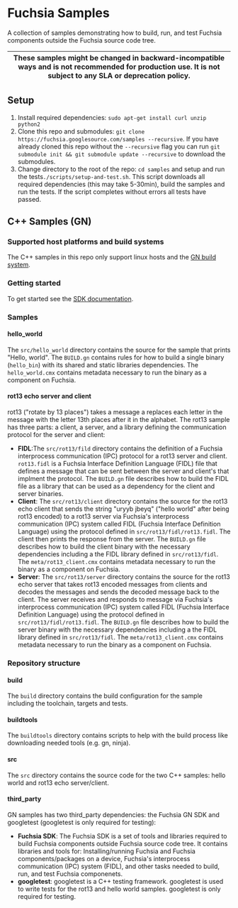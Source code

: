 # Fuchsia Samples
A collection of samples demonstrating how to build, run, and test Fuchsia components outside the Fuchsia source code tree.

| These samples might be changed in backward-incompatible ways and is not recommended for production use. It is not subject to any SLA or deprecation policy. |
|-------|

## Setup
1. Install required dependencies: `sudo apt-get install curl unzip python2`
1. Clone this repo and submodules: `git clone https://fuchsia.googlesource.com/samples --recursive`. If you have already cloned this repo without the `--recursive` flag you can run `git submodule init && git submodule update --recursive` to download the submodules.
1. Change directory to the root of the repo: `cd samples` and setup and run the tests`./scripts/setup-and-test.sh`. This script downloads all required dependencies (this may take 5-30min), build the samples and run the tests. If the script completes without errors all tests have passed.

## C++ Samples (GN)

### Supported host platforms and build systems
The C++ samples in this repo only support linux hosts and the [GN build system](https://gn.googlesource.com/gn/).

### Getting started
To get started see the [SDK documentation](https://fuchsia.dev/fuchsia-src/development/sdk).

### Samples
#### hello_world
The `src/hello_world` directory contains the source for the sample that prints "Hello, world". The `BUILD.gn` contains rules for how to build a single binary (`hello_bin`) with its shared and static libraries dependencies. The `hello_world.cmx` contains metadata necessary to run the binary as a component on Fuchsia.
#### rot13 echo server and client
rot13 ("rotate by 13 places") takes a message a replaces each letter in the message with the letter 13th places after it in the alphabet. The rot13 sample has three parts: a client, a server, and a library defining the communication protocol for  the server and client: 
* **FIDL**:The `src/rot13/fild` directory contains the definition of a Fuchsia interprocess communication (IPC) protocol for a rot13 server and client. `rot13.fidl` is a Fuchsia Interface Definition Language (FIDL) file that defines a message that can be sent between the server and client's that implment the protocol. The `BUILD.gn` file describes how to build the FIDL file as a library that can be used as a dependency for the client and server binaries.
* **Client**: The `src/rot13/client` directory contains the source for the rot13 echo client that sends the string "uryyb jbeyq" ("hello world" after being rot13 encoded) to a rot13 server via Fuchsia's interprocess communication (IPC) system called FIDL (Fuchsia Interface Definition Language) using the protocol defined in `src/rot13/fidl/rot13.fidl`. The client then prints the response from the server. The `BUILD.gn` file describes how to build the client binary with the necessary dependencies including a the FIDL library defined in `src/rot13/fidl`. The `meta/rot13_client.cmx` contains metadata necessary to run the binary as a component on Fuchsia.
* **Server**: The `src/rot13/server` directory contains the source for the rot13 echo server that takes rot13 encoded messages from clients and decodes the messages and sends the decoded message back to the client. The server receives and responds to message via Fuchsia's interprocess communication (IPC) system called FIDL (Fuchsia Interface Definition Language) using the protocol defined in `src/rot13/fidl/rot13.fidl`. The `BUILD.gn` file describes how to build the server binary with the necessary dependencies including a the FIDL library defined in `src/rot13/fidl`. The `meta/rot13_client.cmx` contains metadata necessary to run the binary as a component on Fuchsia.

### Repository structure
#### build
The `build` directory contains the build configuration for the sample including the toolchain, targets and tests.
#### buildtools
The `buildtools` directory contains scripts to help with the build process like downloading needed tools (e.g. gn, ninja).
#### src
The `src` directory contains the source code for the two C++ samples: hello world and rot13 echo server/client.
#### third_party
GN samples has two third_party dependencies: the Fuchsia GN SDK and googletest (googletest is only required for testing):
* **Fuchsia SDK**: The Fuchsia SDK is a set of tools and libraries required to build Fuchsia components outside Fuchsia source code tree. It contains libraries and tools for: Installing/running Fuchsia and Fuchsia components/packages on a device, Fuchsia's interprocess communication (IPC) system (FIDL), and other tasks needed to build, run, and test Fuchsia componenets.
* **googletest**: googletest is a C++ testing framework. googletest is used to write tests for the rot13 and hello world samples. googletest is only required for testing.
